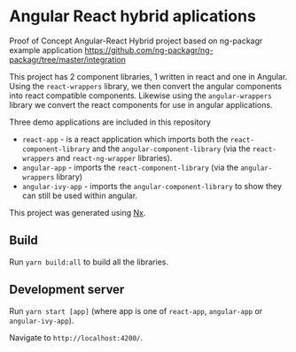 # Angular React hybrid aplications

Proof of Concept Angular-React Hybrid project based on ng-packagr example application https://github.com/ng-packagr/ng-packagr/tree/master/integration

This project has 2 component libraries, 1 written in react and one in Angular. Using the `react-wrappers` library, we then convert the angular components into react compatible components. Likewise using the `angular-wrappers` library we convert the react components for use in angular applications.

Three demo applications are included in this repository

  - `react-app` - is a react application which imports both the `react-component-library` and the `angular-component-library` (via the `react-wrappers` and `react-ng-wrapper` libraries).
  - `angular-app` - imports the `react-component-library` (via the `angular-wrappers` library)
  - `angular-ivy-app` - imports the `angular-component-library` to show they can still be used within angular.

This project was generated using [Nx](https://nx.dev).

## Build

Run `yarn build:all` to build all the libraries.

## Development server

Run `yarn start [app]` (where app is one of `react-app`, `angular-app` or `angular-ivy-app`).

Navigate to `http://localhost:4200/`.
